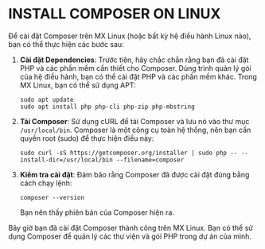 # INSTALL COMPOSER ON LINUX 
Để cài đặt Composer trên MX Linux (hoặc bất kỳ hệ điều hành Linux nào), bạn có thể thực hiện các bước sau:

1. **Cài đặt Dependencies**: Trước tiên, hãy chắc chắn rằng bạn đã cài đặt PHP và các phần mềm cần thiết cho Composer. Dùng trình quản lý gói của hệ điều hành, bạn có thể cài đặt PHP và các phần mềm khác. Trong MX Linux, bạn có thể sử dụng APT:

   ```
   sudo apt update
   sudo apt install php php-cli php-zip php-mbstring
   ```

2. **Tải Composer**: Sử dụng cURL để tải Composer và lưu nó vào thư mục `/usr/local/bin`. Composer là một công cụ toàn hệ thống, nên bạn cần quyền root (sudo) để thực hiện điều này:

   ```
   sudo curl -sS https://getcomposer.org/installer | sudo php -- --install-dir=/usr/local/bin --filename=composer
   ```

3. **Kiểm tra cài đặt**: Đảm bảo rằng Composer đã được cài đặt đúng bằng cách chạy lệnh:

   ```
   composer --version
   ```

   Bạn nên thấy phiên bản của Composer hiện ra.

Bây giờ bạn đã cài đặt Composer thành công trên MX Linux. Bạn có thể sử dụng Composer để quản lý các thư viện và gói PHP trong dự án của mình.